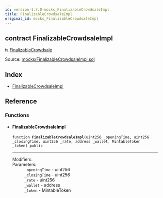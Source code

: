 ```yaml
---
id: version-1.7.0-mocks_FinalizableCrowdsaleImpl
title: FinalizableCrowdsaleImpl
original_id: mocks_FinalizableCrowdsaleImpl
---
```


<div class="contract-doc"><div class="contract"><h2 class="contract-header"><span class="contract-kind">contract</span> FinalizableCrowdsaleImpl</h2><p class="base-contracts"><span>is</span> <a href="crowdsale_distribution_FinalizableCrowdsale.html">FinalizableCrowdsale</a></p><div class="source">Source: <a href="https://github.com/OpenZeppelin/zeppelin-solidity/blob/v1.7.0/contracts/mocks/FinalizableCrowdsaleImpl.sol" target="_blank">mocks/FinalizableCrowdsaleImpl.sol</a></div></div><div class="index"><h2>Index</h2><ul><li><a href="mocks_FinalizableCrowdsaleImpl.html#FinalizableCrowdsaleImpl">FinalizableCrowdsaleImpl</a></li></ul></div><div class="reference"><h2>Reference</h2><div class="functions"><h3>Functions</h3><ul><li><div class="item function"><span id="FinalizableCrowdsaleImpl" class="anchor-marker"></span><h4 class="name">FinalizableCrowdsaleImpl</h4><div class="body"><code class="signature">function <strong>FinalizableCrowdsaleImpl</strong><span>(uint256 _openingTime, uint256 _closingTime, uint256 _rate, address _wallet, MintableToken _token) </span><span>public </span></code><hr/><dl><dt><span class="label-modifiers">Modifiers:</span></dt><dd></dd><dt><span class="label-parameters">Parameters:</span></dt><dd><div><code>_openingTime</code> - uint256</div><div><code>_closingTime</code> - uint256</div><div><code>_rate</code> - uint256</div><div><code>_wallet</code> - address</div><div><code>_token</code> - MintableToken</div></dd></dl></div></div></li></ul></div></div></div>
